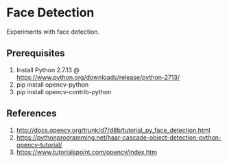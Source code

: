 # Face Detection
Experiments with face detection.
## Prerequisites
1. Install Python 2.7.13 @ https://www.python.org/downloads/release/python-2713/
2. pip install opencv-python
3. pip install opencv-contrib-python
## References
1. http://docs.opencv.org/trunk/d7/d8b/tutorial_py_face_detection.html
2. https://pythonprogramming.net/haar-cascade-object-detection-python-opencv-tutorial/
3. https://www.tutorialspoint.com/opencv/index.htm

